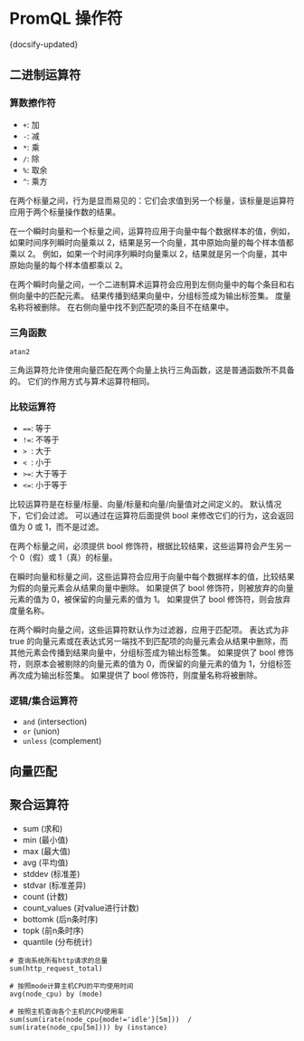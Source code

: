 # PromQL 操作符
{docsify-updated}


## 二进制运算符

### 算数擦作符
+ `+`: 加
+ `-`: 减
+ `*`: 乘
+ `/`: 除
+ `%`: 取余
+ `^`: 乘方

在两个标量之间，行为是显而易见的：它们会求值到另一个标量，该标量是运算符应用于两个标量操作数的结果。 

在一个瞬时向量和一个标量之间，运算符应用于向量中每个数据样本的值，例如，如果时间序列瞬时向量乘以 2，结果是另一个向量，其中原始向量的每个样本值都乘以 2。 例如，如果一个时间序列瞬时向量乘以 2，结果就是另一个向量，其中原始向量的每个样本值都乘以 2。 

在两个瞬时向量之间，一个二进制算术运算符会应用到左侧向量中的每个条目和右侧向量中的匹配元素。 结果传播到结果向量中，分组标签成为输出标签集。 度量名称将被删除。 在右侧向量中找不到匹配项的条目不在结果中。

### 三角函数
`atan2`

三角运算符允许使用向量匹配在两个向量上执行三角函数，这是普通函数所不具备的。 它们的作用方式与算术运算符相同。

### 比较运算符
+ `==`: 等于
+ `!=`: 不等于
+ `> `: 大于
+ `< `: 小于
+ `>=`: 大于等于
+ `<=`: 小于等于

比较运算符是在标量/标量、向量/标量和向量/向量值对之间定义的。 默认情况下，它们会过滤。 可以通过在运算符后面提供 bool 来修改它们的行为，这会返回值为 0 或 1，而不是过滤。

在两个标量之间，必须提供 bool 修饰符，根据比较结果，这些运算符会产生另一个 0（假）或 1（真）的标量。 

在瞬时向量和标量之间，这些运算符会应用于向量中每个数据样本的值，比较结果为假的向量元素会从结果向量中删除。 如果提供了 bool 修饰符，则被放弃的向量元素的值为 0，被保留的向量元素的值为 1。 如果提供了 bool 修饰符，则会放弃度量名称。

在两个瞬时向量之间，这些运算符默认作为过滤器，应用于匹配项。 表达式为非 true 的向量元素或在表达式另一端找不到匹配项的向量元素会从结果中删除，而其他元素会传播到结果向量中，分组标签成为输出标签集。 如果提供了 bool 修饰符，则原本会被剔除的向量元素的值为 0，而保留的向量元素的值为 1，分组标签再次成为输出标签集。 如果提供了 bool 修饰符，则度量名称将被删除。

### 逻辑/集合运算符
+ `and` (intersection)
+ `or` (union)
+ `unless` (complement)

## 向量匹配

## 聚合运算符
+ sum (求和)
+ min (最小值)
+ max (最大值)
+ avg (平均值)
+ stddev (标准差)
+ stdvar (标准差异)
+ count (计数)
+ count_values (对value进行计数)
+ bottomk (后n条时序)
+ topk (前n条时序)
+ quantile (分布统计)

```
# 查询系统所有http请求的总量
sum(http_request_total)

# 按照mode计算主机CPU的平均使用时间
avg(node_cpu) by (mode)

# 按照主机查询各个主机的CPU使用率
sum(sum(irate(node_cpu{mode!='idle'}[5m]))  / sum(irate(node_cpu[5m]))) by (instance)
```